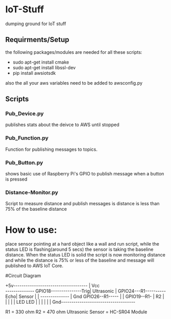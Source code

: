 # IoT-Stuff
dumping ground for IoT stuff

## Requirments/Setup
the following packages/modules are needed for all these scripts:
* sudo apt-get install cmake
* sudo apt-get install libssl-dev
* pip install awsiotsdk

also the all your aws variables need to be added to awsconfig.py

## Scripts

### Pub_Device.py
publishes stats about the deivce to AWS until stopped

### Pub_Function.py
Function for publishing messages to topics. 

### Pub_Button.py
shows basic use of Raspberry Pi's GPIO to publish message when a button is pressed

### Distance-Monitor.py
Script to measure distance and publish messages is distance is less than 75% of the baseline distance
# How to use:
place sensor pointing at a hard object like a wall and run script, while the status LED is flashing(around 5 secs) the sensor is taking the baseline distance. When the status LED is solid the script is now monitoring distance and while the distance is 75% or less of the baseline and message will published to AWS IoT Core.

#Circuit Diagram

 +5v------------------------------------
                                |
                               Vcc						 
                          --------------
 GPIO18---------------Trig| Ultrasonic |
 GPIO24---R1----------Echo|   Sensor   |
                   |      --------------
                   |           Gnd
 GPIO26--R1-----   |            |
 GPIO19--R1-   |   R2           |
           |   |   |            |
          LED LED  |            | 
           |   |   |            |
 Gnd------------------------------------
 
 R1 = 330 ohm
 R2 = 470 ohm
 Ultrasonic Sensor = HC-SR04 Module

